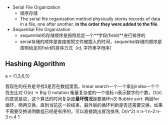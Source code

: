 - Serial File Organization
	- 顺序存储
	- The serial file organisation method physically stores records of data in a file, one after another, **in the order they were added to the file**.
- Sequential File Organization
	- sequential的存储顺序是按照给定一个**字段(field)**进行排序的
	- serial存储的顺序是直接按照文件被插入的时间，sequential存储的顺序是按照给定的field的排序方式（id, 字符串字母序）

## Hashing Algorithm
a = {1,3,6,5}

我现在的任务是寻找5是否在数组里面，linear search一个一个拿出index一个个找去比对
O(n) -> Big O notation 衡量复杂度的一个指标
n表示数字的个数，O(n)的意思是说，这个算法的时间复杂度**最坏情况**是要循环n次
Bubble sort: 两层for循环，两两交换，直到当前这一轮结束，最外层的循环判断是否还需要交换，如果不需要交换说明数组已经是有序的，可以直接跳出冒泡排序, O(n^2)
n
n-1
n-2
n-3
n-4
1


